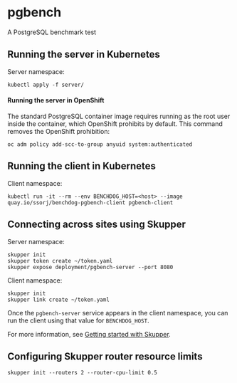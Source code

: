 # pgbench

A PostgreSQL benchmark test

## Running the server in Kubernetes

Server namespace:

    kubectl apply -f server/

#### Running the server in OpenShift

The standard PostgreSQL container image requires running as the root
user inside the container, which OpenShift prohibits by default.  This
command removes the OpenShift prohibition:

    oc adm policy add-scc-to-group anyuid system:authenticated

## Running the client in Kubernetes

Client namespace:

    kubectl run -it --rm --env BENCHDOG_HOST=<host> --image quay.io/ssorj/benchdog-pgbench-client pgbench-client

## Connecting across sites using Skupper

Server namespace:

    skupper init
    skupper token create ~/token.yaml
    skupper expose deployment/pgbench-server --port 8080

Client namespace:

    skupper init
    skupper link create ~/token.yaml

Once the `pgbench-server` service appears in the client namespace, you can
run the client using that value for `BENCHDOG_HOST`.

For more information, see [Getting started with
Skupper](https://skupper.io/start/index.html).

## Configuring Skupper router resource limits

    skupper init --routers 2 --router-cpu-limit 0.5
